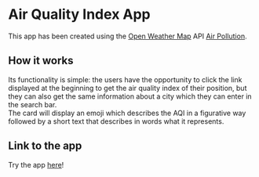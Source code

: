 # Air Quality Index App
This app has been created using the [Open Weather Map](https://openweathermap.org/) API [Air Pollution](https://openweathermap.org/api/air-pollution).

## How it works

Its functionality is simple: the users have the opportunity to click the link displayed at the beginning to get the air quality index of their position, but they can also get the same information about a city which they can enter in the search bar.
<br>
The card will display an emoji which describes the AQI in a figurative way followed by a short text that describes in words what it represents.

## Link to the app
Try the app [here](https://air-quality-index-eulaliapi.netlify.app/)!
